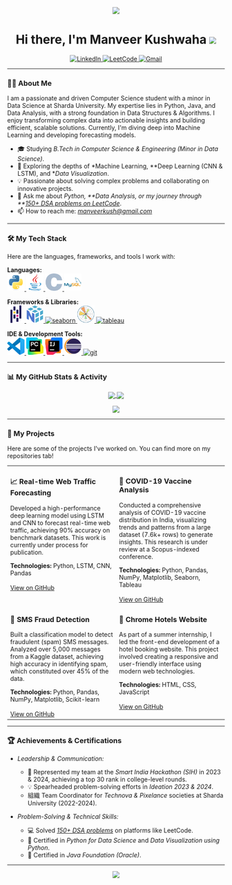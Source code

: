 <div id="header" align="center">
  <img src="https://media.giphy.com/media/M9gbBd9nbDrOTu1Mqx/giphy.gif" width="100"/>
  <h1>
    Hi there, I'm Manveer Kushwaha 
    <img src="https://emojis.slackmojis.com/emojis/images/1531849430/4246/blob-wave.gif?1531849430" width="30"/>
  </h1>
  <p align="center">
    <a href="your-linkedin-url" target="_blank">
      <img src="https://img.shields.io/badge/LinkedIn-0077B5?style=for-the-badge&logo=linkedin&logoColor=white" alt="LinkedIn"/>
    </a>
    <a href="https://leetcode.com/your-leetcode-url/" target="_blank">
      <img src="https://img.shields.io/badge/-LeetCode-FFA116?style=for-the-badge&logo=LeetCode&logoColor=black" alt="LeetCode"/>
    </a>
    <a href="mailto:manveerkush@gmail.com">
      <img src="https://img.shields.io/badge/Gmail-D14836?style=for-the-badge&logo=gmail&logoColor=white" alt="Gmail"/>
    </a>
  </p>
</div>

---

### 👨‍💻 About Me

I am a passionate and driven Computer Science student with a minor in Data Science at Sharda University. My expertise lies in Python, Java, and Data Analysis, with a strong foundation in Data Structures & Algorithms. I enjoy transforming complex data into actionable insights and building efficient, scalable solutions. Currently, I'm diving deep into Machine Learning and developing forecasting models.

- 🎓 Studying *B.Tech in Computer Science & Engineering (Minor in Data Science)*.
- 🌱 Exploring the depths of *Machine Learning, **Deep Learning (CNN & LSTM), and **Data Visualization*.
- 💡 Passionate about solving complex problems and collaborating on innovative projects.
- 💬 Ask me about *Python, **Data Analysis, or my journey through **[150+ DSA problems on LeetCode](your-leetcode-url)*.
- 📫 How to reach me: *manveerkush@gmail.com*

---

### 🛠 My Tech Stack

Here are the languages, frameworks, and tools I work with:

<p align="left">
  <strong>Languages:</strong><br>
  <a href="https://www.python.org" target="_blank" rel="noreferrer"> <img src="https://raw.githubusercontent.com/devicons/devicon/master/icons/python/python-original.svg" alt="python" width="40" height="40"/> </a>
  <a href="https://www.java.com" target="_blank" rel="noreferrer"> <img src="https://raw.githubusercontent.com/devicons/devicon/master/icons/java/java-original.svg" alt="java" width="40" height="40"/> </a>
  <a href="https://www.cprogramming.com/" target="_blank" rel="noreferrer"> <img src="https://raw.githubusercontent.com/devicons/devicon/master/icons/c/c-original.svg" alt="c" width="40" height="40"/> </a>
  <a href="https://www.mysql.com/" target="_blank" rel="noreferrer"> <img src="https://raw.githubusercontent.com/devicons/devicon/master/icons/mysql/mysql-original-wordmark.svg" alt="mysql" width="40" height="40"/> </a>
</p>

<p align="left">
  <strong>Frameworks & Libraries:</strong><br>
  <a href="https://pandas.pydata.org/" target="_blank" rel="noreferrer"> <img src="https://raw.githubusercontent.com/devicons/devicon/master/icons/pandas/pandas-original.svg" alt="pandas" width="40" height="40"/> </a>
  <a href="https://numpy.org/" target="_blank" rel="noreferrer"> <img src="https://raw.githubusercontent.com/devicons/devicon/master/icons/numpy/numpy-original.svg" alt="numpy" width="40" height="40"/> </a>
  <a href="https://seaborn.pydata.org/" target="_blank" rel="noreferrer"> <img src="https://seaborn.pydata.org/_images/logo-mark-lightbg.svg" alt="seaborn" width="40" height="40"/> </a>
  <a href="https://matplotlib.org/" target="_blank" rel="noreferrer"> <img src="https://raw.githubusercontent.com/devicons/devicon/master/icons/matplotlib/matplotlib-original.svg" alt="matplotlib" width="40" height="40"/> </a>
   <a href="https://www.tableau.com/" target="_blank" rel="noreferrer"> <img src="https://cdn.jsdelivr.net/gh/devicons/devicon/icons/tableau/tableau-original.svg" alt="tableau" width="40" height="40"/> </a>
</p>

<p align="left">
  <strong>IDE & Development Tools:</strong><br>
  <a href="https://code.visualstudio.com/" target="_blank" rel="noreferrer"> <img src="https://raw.githubusercontent.com/devicons/devicon/master/icons/vscode/vscode-original.svg" alt="vscode" width="40" height="40"/> </a>
  <a href="https://www.jetbrains.com/pycharm/" target="_blank" rel="noreferrer"> <img src="https://raw.githubusercontent.com/devicons/devicon/master/icons/pycharm/pycharm-original.svg" alt="pycharm" width="40" height="40"/> </a>
  <a href="https://www.jetbrains.com/idea/" target="_blank" rel="noreferrer"> <img src="https://raw.githubusercontent.com/devicons/devicon/master/icons/intellij/intellij-original.svg" alt="intellij" width="40" height="40"/> </a>
  <a href="https://www.eclipse.org/" target="_blank" rel="noreferrer"> <img src="https://raw.githubusercontent.com/devicons/devicon/master/icons/eclipse/eclipse-original.svg" alt="eclipse" width="40" height="40"/> </a>
  <a href="https://git-scm.com/" target="_blank" rel="noreferrer"> <img src="https://www.vectorlogo.zone/logos/git-scm/git-scm-icon.svg" alt="git" width="40" height="40"/> </a>
</p>

---

### 📊 My GitHub Stats & Activity

<p align="center">
  <a href="https://github.com/anuraghazra/github-readme-stats">
    <img align="center" src="https://github-readme-stats.vercel.app/api?username=your-github-username&show_icons=true&theme=tokyonight&count_private=true&include_all_commits=true" />
  </a>
  <a href="https://github.com/anuraghazra/github-readme-stats">
    <img align="center" src="https://github-readme-stats.vercel.app/api/top-langs/?username=your-github-username&layout=compact&theme=tokyonight&langs_count=10" />
  </a>
</p>
<p align="center">
  <a href="https://github.com/ashutosh00710/github-readme-activity-graph">
    <img align="center" src="https://github-readme-activity-graph.vercel.app/graph?username=your-github-username&bg_color=1a1b27&color=79ff97&line=79ff97&point=ffeb95&area=true&hide_border=true" />
  </a>
</p>

---

### 🚀 My Projects

Here are some of the projects I've worked on. You can find more on my repositories tab!

<table width="100%">
  <tr>
    <td width="50%" valign="top">
      <h3>📈 Real-time Web Traffic Forecasting</h3>
      <p>Developed a high-performance deep learning model using LSTM and CNN to forecast real-time web traffic, achieving 90% accuracy on benchmark datasets. This work is currently under process for publication.</p>
      <strong>Technologies:</strong> Python, LSTM, CNN, Pandas
      <br><br>
      <a href="#">View on GitHub</a>
    </td>
    <td width="50%" valign="top">
      <h3>💉 COVID-19 Vaccine Analysis</h3>
      <p>Conducted a comprehensive analysis of COVID-19 vaccine distribution in India, visualizing trends and patterns from a large dataset (7.6k+ rows) to generate insights. This research is under review at a Scopus-indexed conference.</p>
      <strong>Technologies:</strong> Python, Pandas, NumPy, Matplotlib, Seaborn, Tableau
      <br><br>
      <a href="#">View on GitHub</a>
    </td>
  </tr>
  <tr>
    <td width="50%" valign="top">
      <h3>💬 SMS Fraud Detection</h3>
      <p>Built a classification model to detect fraudulent (spam) SMS messages. Analyzed over 5,000 messages from a Kaggle dataset, achieving high accuracy in identifying spam, which constituted over 45% of the data.</p>
      <strong>Technologies:</strong> Python, Pandas, NumPy, Matplotlib, Scikit-learn
      <br><br>
      <a href="#">View on GitHub</a>
    </td>
    <td width="50%" valign="top">
      <h3>🏨 Chrome Hotels Website</h3>
      <p>As part of a summer internship, I led the front-end development of a hotel booking website. This project involved creating a responsive and user-friendly interface using modern web technologies.</p>
      <strong>Technologies:</strong> HTML, CSS, JavaScript
      <br><br>
      <a href="#">View on GitHub</a>
    </td>
  </tr>
</table>

---

### 🏆 Achievements & Certifications

- *Leadership & Communication:*
  - 🏅 Represented my team at the *Smart India Hackathon (SIH)* in 2023 & 2024, achieving a top 30 rank in college-level rounds.
  - 💡 Spearheaded problem-solving efforts in *Ideation 2023 & 2024*.
  - 組織 Team Coordinator for *Technova & Pixelance* societies at Sharda University (2022-2024).

- *Problem-Solving & Technical Skills:*
  - 💻 Solved *[150+ DSA problems](your-leetcode-url)* on platforms like LeetCode.
  - 📜 Certified in *Python for Data Science* and *Data Visualization using Python*.
  - 📜 Certified in *Java Foundation (Oracle)*.

---

<p align="center">
  <img src="https://github-profile-trophy.vercel.app/?username=your-github-username&theme=tokyonight&column=7&margin-w=15&margin-h=15" />
</p>
